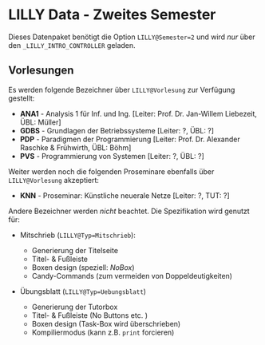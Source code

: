 # LILLY Data - Zweites Semester

Dieses Datenpaket benötigt die Option `LILLY@Semester=2` und wird *nur* über den `_LILLY_INTRO_CONTROLLER` geladen.

## Vorlesungen
Es werden folgende Bezeichner über `LILLY@Vorlesung` zur Verfügung gestellt:

- **ANA1** - Analysis 1 für Inf. und Ing.   [Leiter: Prof. Dr. Jan-Willem Liebezeit, ÜBL: Müller]
- **GDBS** - Grundlagen der Betriebssysteme [Leiter: ?, ÜBL: ?]
- **PDP**  - Paradigmen der Programmierung  [Leiter: Prof. Dr. Alexander Raschke & Frühwirth, ÜBL: Böhm]
- **PVS**  - Programmierung von Systemen    [Leiter: ?, ÜBL: ?]

Weiter werden noch die folgenden Proseminare ebenfalls über `LILLY@Vorlesung` akzeptiert:

- **KNN**  - Proseminar: Künstliche neuerale Netze [Leiter: ?, TUT: ?]


Andere Bezeichner werden *nicht* beachtet. Die Spezifikation wird genutzt für:

- Mitschrieb (`LILLY@Typ=Mitschrieb`):
  - Generierung der Titelseite
  - Titel- & Fußleiste
  - Boxen design (speziell: *NoBox*)
  - Candy-Commands (zum vermeiden von Doppeldeutigkeiten)

- Übungsblatt (`LILLY@Typ=Uebungsblatt`)
  - Generierung der Tutorbox
  - Titel- & Fußleiste (No Buttons etc. )
  - Boxen design (Task-Box wird überschrieben)
  - Kompiliermodus (kann z.B. `print` forcieren)
